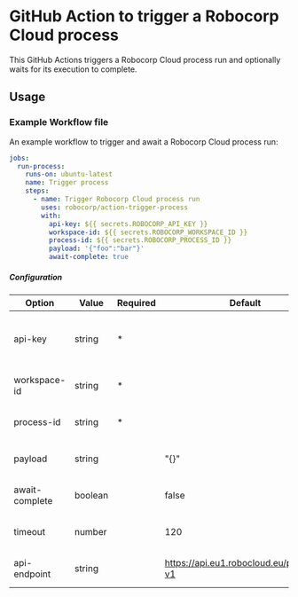 # GitHub Action to trigger a Robocorp Cloud process

This GitHub Actions triggers a Robocorp Cloud process run and optionally waits for its execution to complete.

## Usage

### Example Workflow file

An example workflow to trigger and await a Robocorp Cloud process run:

```yaml
jobs:
  run-process:
    runs-on: ubuntu-latest
    name: Trigger process
    steps:
      - name: Trigger Robocorp Cloud process run
        uses: robocorp/action-trigger-process
        with:
          api-key: ${{ secrets.ROBOCORP_API_KEY }}
          workspace-id: ${{ secrets.ROBOCORP_WORKSPACE_ID }}
          process-id: ${{ secrets.ROBOCORP_PROCESS_ID }}
          payload: '{"foo":"bar"}'
          await-complete: true
```

##### Configuration

| Option         | Value   | Required | Default                                 | Description                                                            |
| -------------- | ------- | -------- | --------------------------------------- | ---------------------------------------------------------------------- |
| api-key        | string  | \*       |                                         | Workspace API key with `read_runs` and `trigger_processes` permissions |
| workspace-id   | string  | \*       |                                         | The target Robocorp Cloud workspace ID                                 |
| process-id     | string  | \*       |                                         | The target Robocorp Cloud process ID                                   |
| payload        | string  |          | "{}"                                    | Stringified JSON payload passed to process                             |
| await-complete | boolean |          | false                                   | Should the action await process run completion                         |
| timeout        | number  |          | 120                                     | Process run await timeout in seconds                                   |
| api-endpoint   | string  |          | https://api.eu1.robocloud.eu/process-v1 | Robocorp workspace API endpoint                                        |
